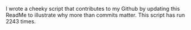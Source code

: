 I wrote a cheeky script that contributes to my Github by updating this ReadMe to illustrate why more than commits matter. This script has run 2243 times.